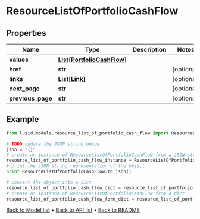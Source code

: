 # ResourceListOfPortfolioCashFlow


## Properties
Name | Type | Description | Notes
------------ | ------------- | ------------- | -------------
**values** | [**List[PortfolioCashFlow]**](PortfolioCashFlow.md) |  | 
**href** | **str** |  | [optional] 
**links** | [**List[Link]**](Link.md) |  | [optional] 
**next_page** | **str** |  | [optional] 
**previous_page** | **str** |  | [optional] 

## Example

```python
from lusid.models.resource_list_of_portfolio_cash_flow import ResourceListOfPortfolioCashFlow

# TODO update the JSON string below
json = "{}"
# create an instance of ResourceListOfPortfolioCashFlow from a JSON string
resource_list_of_portfolio_cash_flow_instance = ResourceListOfPortfolioCashFlow.from_json(json)
# print the JSON string representation of the object
print ResourceListOfPortfolioCashFlow.to_json()

# convert the object into a dict
resource_list_of_portfolio_cash_flow_dict = resource_list_of_portfolio_cash_flow_instance.to_dict()
# create an instance of ResourceListOfPortfolioCashFlow from a dict
resource_list_of_portfolio_cash_flow_form_dict = resource_list_of_portfolio_cash_flow.from_dict(resource_list_of_portfolio_cash_flow_dict)
```
[Back to Model list](../README.md#documentation-for-models) &#8226; [Back to API list](../README.md#documentation-for-api-endpoints) &#8226; [Back to README](../README.md)



